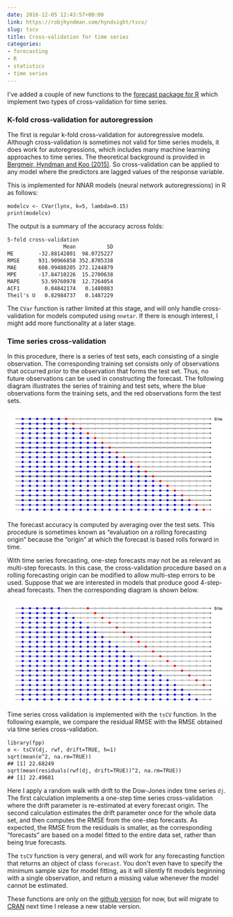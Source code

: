 ```yaml
---
date: 2016-12-05 12:43:57+00:00
link: https://robjhyndman.com/hyndsight/tscv/
slug: tscv
title: Cross-validation for time series
categories:
- forecasting
- R
- statistics
- time series
---
```


I've added a couple of new functions to the [forecast package for R](https://github.com/robjhyndman/forecast) which implement two types of cross-validation for time series.<!-- more -->

### K-fold cross-validation for autoregression

The first is regular k-fold cross-validation for autoregressive models. Although cross-validation is sometimes not valid for time series models, it does work for autoregressions, which includes many machine learning approaches to time series. The theoretical background is provided in [Bergmeir, Hyndman and Koo (2015)](/publications/cv-time-series). So cross-validation can be applied to any model where the predictors are lagged values of the response variable.

This is implemented for NNAR models (neural network autoregressions) in R as follows:


    modelcv <- CVar(lynx, k=5, lambda=0.15)
    print(modelcv)


The output is a summary of the accuracy across folds:

    5-fold cross-validation
                      Mean          SD
    ME        -32.88142801  98.0725227
    RMSE      931.90966858 352.8705338
    MAE       608.99488205 272.1244879
    MPE       -17.84710226  15.2700638
    MAPE       53.99760978  12.7264054
    ACF1        0.04842174   0.1480883
    Theil's U   0.82984737   0.1487229


The `CVar` function is rather limited at this stage, and will only handle cross-validation for models computed using `nnetar`. If there is enough interest, I might add more functionality at a later stage.

### Time series cross-validation

In this procedure, there is a series of test sets, each consisting of a single observation. The corresponding training set consists only of observations that occurred _prior_ to the observation that forms the test set. Thus, no future observations can be used in constructing the forecast. The following diagram illustrates the series of training and test sets, where the blue observations form the training sets, and the red observations form the test sets.

![cv1-1](/files/cv1-1.png)

The forecast accuracy is computed by averaging over the test sets. This procedure is sometimes known as “evaluation on a rolling forecasting origin” because the “origin” at which the forecast is based rolls forward in time.

With time series forecasting, one-step forecasts may not be as relevant as multi-step forecasts. In this case, the cross-validation procedure based on a rolling forecasting origin can be modified to allow multi-step errors to be used. Suppose that we are interested in models that produce good 4-step-ahead forecasts. Then the corresponding diagram is shown below.

![cv4-1](/files/cv4-1.png)

Time series cross validation is implemented with the `tsCV` function. In the following example, we compare the residual RMSE with the RMSE obtained via time series cross-validation.


    library(fpp)
    e <- tsCV(dj, rwf, drift=TRUE, h=1)
    sqrt(mean(e^2, na.rm=TRUE))
    ## [1] 22.68249
    sqrt(mean(residuals(rwf(dj, drift=TRUE))^2, na.rm=TRUE))
    ## [1] 22.49681


Here I apply a random walk with drift to the Dow-Jones index time series `dj`.  The first calculation implements a one-step time series cross-validation where the drift parameter is re-estimated at every forecast origin. The second calculation estimates the drift parameter once for the whole data set, and then computes the RMSE from the one-step forecasts. As expected, the RMSE from the residuals is smaller, as the corresponding “forecasts” are based on a model fitted to the entire data set, rather than being true forecasts.

The `tsCV` function is very general, and will work for any forecasting function that returns an object of class `forecast`. You don't even have to specify the minimum sample size for model fitting, as it will silently fit models beginning with a single observation, and return a missing value whenever the model cannot be estimated.

These functions are only on the [github version](https://github.com/robjhyndman/forecast) for now, but will migrate to [CRAN](https://cran.r-project.org/package=forecast) next time I release a new stable version.
